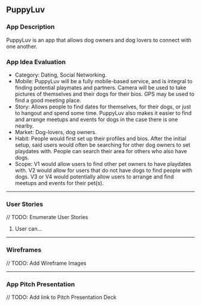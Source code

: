 ## PuppyLuv

### App Description
PuppyLuv is an app that allows dog owners and dog lovers to connect with one another. 

### App Idea Evaluation

- Category: Dating, Social Networking.
- Mobile: PuppyLuv will be a fully mobile-based service, and is integral to finding potential playmates and partners. Camera will be used to take pictures of themselves and their dogs for their bios. GPS may be used to find a good meeting place.
- Story: Allows people to find dates for themselves, for their dogs, or just to hangout and spend some time. PuppyLuv also makes it easier to find and arrange meetups and events for dogs in the case there is one nearby.
- Market: Dog-lovers, dog owners.
- Habit: People would first set up their profiles and bios. After the initial setup, said users would often be searching for other dog owners to set playdates with. People can search their area for others who also have dogs.
- Scope: V1 would allow users to find other pet owners to have playdates with. V2 would allow for users that do not have dogs to find people with dogs. V3 or V4 would potentially allow users to arrange and find meetups and events for their pet(s).
---

### User Stories
// TODO: Enumerate User Stories
1. User can...

---

### Wireframes
// TODO: Add Wireframe Images

---

### App Pitch Presentation
// TODO: Add link to Pitch Presentation Deck
